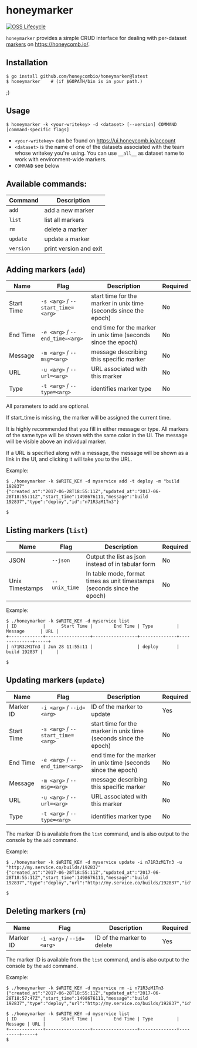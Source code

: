 # honeymarker

[![OSS Lifecycle](https://img.shields.io/osslifecycle/honeycombio/honeymarker?color=success)](https://github.com/honeycombio/home/blob/main/honeycomb-oss-lifecycle-and-practices.md)

`honeymarker` provides a simple CRUD interface for dealing with per-dataset [markers](https://docs.honeycomb.io/working-with-your-data/markers/) on https://honeycomb.io/.

## Installation

```
$ go install github.com/honeycombio/honeymarker@latest
$ honeymarker    # (if $GOPATH/bin is in your path.)
```

;)

## Usage

`$ honeymarker -k <your-writekey> -d <dataset> [--version] COMMAND [command-specific flags]`

* `<your-writekey>` can be found on https://ui.honeycomb.io/account
* `<dataset>` is the name of one of the datasets associated with the team whose writekey you're using. You can use `__all__` as dataset name to work with environment-wide markers.
* `COMMAND` see below

## Available commands:

| Command   | Description            |
| --------- | ---------------------- |
| `add`     | add a new marker       |
| `list`    | list all markers       |
| `rm`      | delete a marker        |
| `update`  | update a marker        |
| `version` | print version and exit |

## Adding markers (`add`)

| Name       | Flag                              | Description                                                      | Required |
| ---------- | --------------------------------- | ---------------------------------------------------------------- | -------- |
| Start Time | `-s <arg>` / `--start_time=<arg>` | start time for the marker in unix time (seconds since the epoch) | No       |
| End Time   | `-e <arg>` / `--end_time=<arg>`   | end time for the marker in unix time (seconds since the epoch)   | No       |
| Message    | `-m <arg>` / `--msg=<arg>`        | message describing this specific marker                          | No       |
| URL        | `-u <arg>` / `--url=<arg>`        | URL associated with this marker                                  | No       |
| Type       | `-t <arg>` / `--type=<arg>`       | identifies marker type                                           | No       |

All parameters to add are optional.

If start_time is missing, the marker will be assigned the current time.

It is highly recommended that you fill in either message or type.
All markers of the same type will be shown with the same color in the UI.
The message will be visible above an individual marker.

If a URL is specified along with a message, the message will be shown
as a link in the UI, and clicking it will take you to the URL.

Example:

```
$ ./honeymarker -k $WRITE_KEY -d myservice add -t deploy -m "build 192837"
{"created_at":"2017-06-28T18:55:11Z","updated_at":"2017-06-28T18:55:11Z","start_time":1498676111,"message":"build 192837","type":"deploy","id":"n71R3zM1Tn3"}

$
```

## Listing markers (`list`)

| Name            | Flag          | Description                                                              | Required |
| --------------- | ------------- | ------------------------------------------------------------------------ | -------- |
| JSON            | `--json`      | Output the list as json instead of in tabular form                       | No       |
| Unix Timestamps | `--unix_time` | In table mode, format times as unit timestamps (seconds since the epoch) | No       |

Example:
```
$ ./honeymarker -k $WRITE_KEY -d myservice list
| ID          |      Start Time |        End Time | Type         | Message      | URL |
+-------------+-----------------+-----------------+--------------+--------------+-----+
| n71R3zM1Tn3 | Jun 28 11:55:11 |                 | deploy       | build 192837 |     |

$
```

## Updating markers (`update`)

| Name       | Flag                              | Description                                                      | Required |
| ---------- | --------------------------------- | ---------------------------------------------------------------- | -------- |
| Marker ID  | `-i <arg>` / `--id=<arg>`         | ID of the marker to update                                       | Yes      |
| Start Time | `-s <arg>` / `--start_time=<arg>` | start time for the marker in unix time (seconds since the epoch) | No       |
| End Time   | `-e <arg>` / `--end_time=<arg>`   | end time for the marker in unix time (seconds since the epoch)   | No       |
| Message    | `-m <arg>` / `--msg=<arg>`        | message describing this specific marker                          | No       |
| URL        | `-u <arg>` / `--url=<arg>`        | URL associated with this marker                                  | No       |
| Type       | `-t <arg>` / `--type=<arg>`       | identifies marker type                                           | No       |

The marker ID is available from the `list` command, and is also output to the console by the `add` command.

Example:
```
$ ./honeymarker -k $WRITE_KEY -d myservice update -i n71R3zM1Tn3 -u "http://my.service.co/builds/192837"
{"created_at":"2017-06-28T18:55:11Z","updated_at":"2017-06-28T18:55:11Z","start_time":1498676111,"message":"build 192837","type":"deploy","url":"http://my.service.co/builds/192837","id":"n71R3zM1Tn3"}

$
```

## Deleting markers (`rm`)

| Name      | Flag                      | Description                | Required |
| --------- | ------------------------- | -------------------------- | -------- |
| Marker ID | `-i <arg>` / `--id=<arg>` | ID of the marker to delete | Yes      |

The marker ID is available from the `list` command, and is also output to the console by the `add` command.

Example:
```
$ ./honeymarker -k $WRITE_KEY -d myservice rm -i n71R3zM1Tn3
{"created_at":"2017-06-28T18:55:11Z","updated_at":"2017-06-28T18:57:47Z","start_time":1498676111,"message":"build 192837","type":"deploy","url":"http://my.service.co/builds/192837","id":"n71R3zM1Tn3"}

$ ./honeymarker -k $WRITE_KEY -d myservice list
| ID          |      Start Time |        End Time | Type         | Message | URL |
+-------------+-----------------+-----------------+--------------+---------+-----+
$
```


